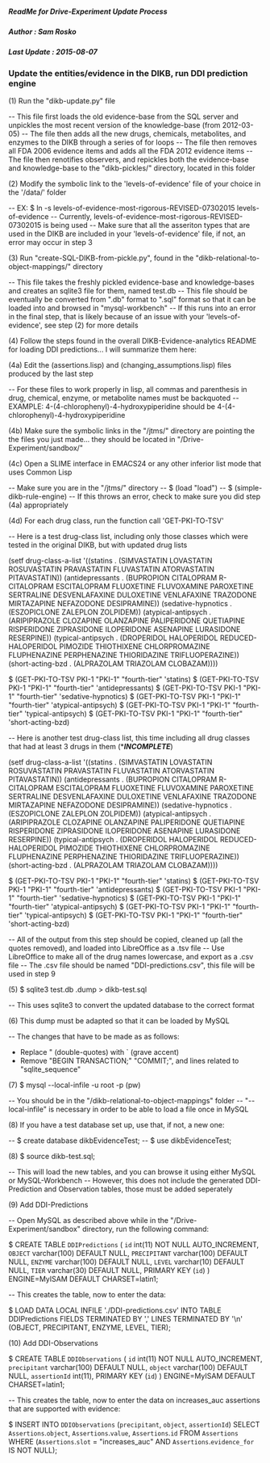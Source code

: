 ##### ReadMe for Drive-Experiment Update Process
##### Author : Sam Rosko
##### Last Update : 2015-08-07

### Update the entities/evidence in the DIKB, run DDI prediction engine

(1) Run the "dikb-update.py" file

-- This file first loads the old evidence-base from the SQL server and unpickles the most recent version of the knowledge-base (from 2012-03-05)
-- The file then adds all the new drugs, chemicals, metabolites, and enzymes to the DIKB through a series of for loops
-- The file then removes all FDA 2006 evidence items and adds all the FDA 2012 evidence items
-- The file then renotifies observers, and repickles both the evidence-base and knowledge-base to the "dikb-pickles/" directory, located in this folder

(2) Modify the symbolic link to the 'levels-of-evidence' file of your choice in the '/data/' folder

-- EX: $ ln -s levels-of-evidence-most-rigorous-REVISED-07302015 levels-of-evidence
-- Currently, levels-of-evidence-most-rigorous-REVISED-07302015 is being used
-- Make sure that all the asseriton types that are used in the DIKB are included in your 'levels-of-evidence' file, if not, an error may occur in step 3

(3) Run "create-SQL-DIKB-from-pickle.py", found in the "dikb-relational-to-object-mappings/" directory

-- This file takes the freshly pickled evidence-base and knowledge-bases and creates an sqlite3 file for them, named test.db
-- This file should be eventually be converted from ".db" format to ".sql" format so that it can be loaded into and browsed in "mysql-workbench"
-- If this runs into an error in the final step, that is likely because of an issue with your 'levels-of-evidence', see step (2) for more details

(4) Follow the steps found in the overall DIKB-Evidence-analytics README for loading DDI predictions... I will summarize them here:

(4a) Edit the (assertions.lisp) and (changing_assumptions.lisp) files produced by the last step

-- For these files to work properly in lisp, all commas and parenthesis in drug, chemical, enzyme, or metabolite names must be backquoted
-- EXAMPLE: 4-(4-chlorophenyl)-4-hydroxypiperidine should be 4-\(4-chlorophenyl\)-4-hydroxypiperidine

(4b) Make sure the symbolic links in the "/jtms/" directory are pointing the the files you just made... they should be located in "/Drive-Experiment/sandbox/"

(4c) Open a SLIME interface in EMACS24 or any other inferior list mode that uses Common Lisp

-- Make sure you are in the "/jtms/" directory
-- $ (load "load")
-- $ (simple-dikb-rule-engine)
-- If this throws an error, check to make sure you did step (4a) appropriately

(4d) For each drug class, run the function call 'GET-PKI-TO-TSV'

-- Here is a test drug-class list, including only those classes which were tested in the original DIKB, but with updated drug lists

(setf drug-class-a-list '((statins . (SIMVASTATIN LOVASTATIN ROSUVASTATIN PRAVASTATIN FLUVASTATIN ATORVASTATIN PITAVASTATIN))
   (antidepressants . (BUPROPION CITALOPRAM R-CITALOPRAM ESCITALOPRAM FLUOXETINE FLUVOXAMINE PAROXETINE SERTRALINE DESVENLAFAXINE DULOXETINE VENLAFAXINE TRAZODONE MIRTAZAPINE NEFAZODONE DESIPRAMINE))
   (sedative-hypnotics . (ESZOPICLONE ZALEPLON ZOLPIDEM))
   (atypical-antipsych . (ARIPIPRAZOLE CLOZAPINE OLANZAPINE PALIPERIDONE QUETIAPINE RISPERIDONE ZIPRASIDONE ILOPERIDONE ASENAPINE LURASIDONE RESERPINE))
   (typical-antipsych . (DROPERIDOL HALOPERIDOL REDUCED-HALOPERIDOL PIMOZIDE THIOTHIXENE CHLORPROMAZINE FLUPHENAZINE PERPHENAZINE THIORIDAZINE TRIFLUOPERAZINE))
   (short-acting-bzd . (ALPRAZOLAM TRIAZOLAM CLOBAZAM))))

$ (GET-PKI-TO-TSV PKI-1 "PKI-1" "fourth-tier" 'statins)
$ (GET-PKI-TO-TSV PKI-1 "PKI-1" "fourth-tier" 'antidepressants)
$ (GET-PKI-TO-TSV PKI-1 "PKI-1" "fourth-tier" 'sedative-hypnotics)
$ (GET-PKI-TO-TSV PKI-1 "PKI-1" "fourth-tier" 'atypical-antipsych)
$ (GET-PKI-TO-TSV PKI-1 "PKI-1" "fourth-tier" 'typical-antipsych)
$ (GET-PKI-TO-TSV PKI-1 "PKI-1" "fourth-tier" 'short-acting-bzd)

-- Here is another test drug-class list, this time including all drug classes that had at least 3 drugs in them (********INCOMPLETE*******)

(setf drug-class-a-list '((statins . (SIMVASTATIN LOVASTATIN ROSUVASTATIN PRAVASTATIN FLUVASTATIN ATORVASTATIN PITAVASTATIN))
   (antidepressants . (BUPROPION CITALOPRAM R-CITALOPRAM ESCITALOPRAM FLUOXETINE FLUVOXAMINE PAROXETINE SERTRALINE DESVENLAFAXINE DULOXETINE VENLAFAXINE TRAZODONE MIRTAZAPINE NEFAZODONE DESIPRAMINE))
   (sedative-hypnotics . (ESZOPICLONE ZALEPLON ZOLPIDEM))
   (atypical-antipsych . (ARIPIPRAZOLE CLOZAPINE OLANZAPINE PALIPERIDONE QUETIAPINE RISPERIDONE ZIPRASIDONE ILOPERIDONE ASENAPINE LURASIDONE RESERPINE))
   (typical-antipsych . (DROPERIDOL HALOPERIDOL REDUCED-HALOPERIDOL PIMOZIDE THIOTHIXENE CHLORPROMAZINE FLUPHENAZINE PERPHENAZINE THIORIDAZINE TRIFLUOPERAZINE))
   (short-acting-bzd . (ALPRAZOLAM TRIAZOLAM CLOBAZAM))))

$ (GET-PKI-TO-TSV PKI-1 "PKI-1" "fourth-tier" 'statins)
$ (GET-PKI-TO-TSV PKI-1 "PKI-1" "fourth-tier" 'antidepressants)
$ (GET-PKI-TO-TSV PKI-1 "PKI-1" "fourth-tier" 'sedative-hypnotics)
$ (GET-PKI-TO-TSV PKI-1 "PKI-1" "fourth-tier" 'atypical-antipsych)
$ (GET-PKI-TO-TSV PKI-1 "PKI-1" "fourth-tier" 'typical-antipsych)
$ (GET-PKI-TO-TSV PKI-1 "PKI-1" "fourth-tier" 'short-acting-bzd)

-- All of the output from this step should be copied, cleaned up (all the quotes removed), and loaded into LibreOffice as a .tsv file
-- Use LibreOffice to make all of the drug names lowercase, and export as a .csv file
-- The .csv file should be named "DDI-predictions.csv", this file will be used in step 9

(5) $ sqlite3 test.db .dump > dikb-test.sql

-- This uses sqlite3 to convert the updated database to the correct format

(6) This dump must be adapted so that it can be loaded by MySQL

-- The changes that have to be made as as follows:

  - Replace " (double-quotes) with ` (grave accent)
  - Remove "BEGIN TRANSACTION;" "COMMIT;", and lines related to "sqlite_sequence"

(7) $ mysql --local-infile -u root -p (pw)

-- You should be in the "/dikb-relational-to-object-mappings" folder
-- "--local-infile" is necessary in order to be able to load a file once in MySQL

(8) If you have a test database set up, use that, if not, a new one:

-- $ create database dikbEvidenceTest;
-- $ use dikbEvidenceTest; 

(8) $ source dikb-test.sql;

-- This will load the new tables, and you can browse it using either MySQL or MySQL-Workbench
-- However, this does not include the generated DDI-Prediction and Observation tables, those must be added seperately

(9) Add DDI-Predictions

-- Open MySQL as described above while in the "/Drive-Experiment/sandbox" directory, run the following command:

$ CREATE TABLE `DDIPredictions` (
  `id` int(11) NOT NULL AUTO_INCREMENT,
  `OBJECT` varchar(100) DEFAULT NULL,
  `PRECIPITANT` varchar(100) DEFAULT NULL,
  `ENZYME` varchar(100) DEFAULT NULL,
  `LEVEL` varchar(10) DEFAULT NULL,
  `TIER` varchar(30) DEFAULT NULL,
  PRIMARY KEY (`id`)
) ENGINE=MyISAM DEFAULT CHARSET=latin1;

-- This creates the table, now to enter the data: 

$ LOAD DATA LOCAL INFILE './DDI-predictions.csv' INTO TABLE DDIPredictions FIELDS TERMINATED BY ',' LINES TERMINATED BY '\n' (OBJECT, PRECIPITANT, ENZYME, LEVEL, TIER); 

(10) Add DDI-Observations

$ CREATE TABLE `DDIObservations` (
  `id` int(11) NOT NULL AUTO_INCREMENT,
  `precipitant` varchar(100) DEFAULT NULL,
  `object` varchar(100) DEFAULT NULL,
  `assertionId` int(11), 
  PRIMARY KEY (`id`)
) ENGINE=MyISAM DEFAULT CHARSET=latin1;

-- This creates the table, now to enter the data on increases_auc assertions that are supported with evidence:

$ INSERT INTO `DDIObservations` (`precipitant`, `object`, `assertionId`) SELECT `Assertions`.`object`,  `Assertions`.`value`, `Assertions`.`id` FROM `Assertions` WHERE (`Assertions`.`slot` = "increases_auc" AND `Assertions`.`evidence_for` IS NOT NULL);